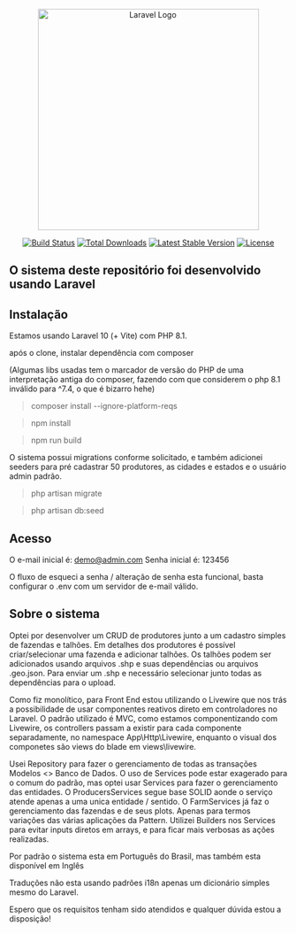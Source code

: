 <p align="center"><a href="https://laravel.com" target="_blank"><img src="https://raw.githubusercontent.com/laravel/art/master/logo-lockup/5%20SVG/2%20CMYK/1%20Full%20Color/laravel-logolockup-cmyk-red.svg" width="400" alt="Laravel Logo"></a></p>

<p align="center">
<a href="https://github.com/laravel/framework/actions"><img src="https://github.com/laravel/framework/workflows/tests/badge.svg" alt="Build Status"></a>
<a href="https://packagist.org/packages/laravel/framework"><img src="https://img.shields.io/packagist/dt/laravel/framework" alt="Total Downloads"></a>
<a href="https://packagist.org/packages/laravel/framework"><img src="https://img.shields.io/packagist/v/laravel/framework" alt="Latest Stable Version"></a>
<a href="https://packagist.org/packages/laravel/framework"><img src="https://img.shields.io/packagist/l/laravel/framework" alt="License"></a>
</p>

## O sistema deste repositório foi desenvolvido usando Laravel

## Instalação

Estamos usando Laravel 10 (+ Vite) com PHP 8.1.

após o clone, instalar dependência com composer

(Algumas libs usadas tem o marcador de versão do PHP de uma interpretação antiga do composer, fazendo com que considerem o php 8.1 inválido para ^7.4, o que é bizarro hehe)

> composer install --ignore-platform-reqs

> npm install

> npm run build

O sistema possui migrations conforme solicitado, e também adicionei seeders para pré cadastrar 50 produtores, as cidades e estados e o usuário admin padrão.

> php artisan migrate

> php artisan db:seed

## Acesso

O e-mail inicial é: demo@admin.com
Senha inicial é: 123456

O fluxo de esqueci a senha / alteração de senha esta funcional, basta configurar o .env com um servidor de e-mail válido.

## Sobre o sistema

Optei por desenvolver um CRUD de produtores junto a um cadastro simples de fazendas e talhões.
Em detalhes dos produtores é possível criar/selecionar uma fazenda e adicionar talhões.
Os talhões podem ser adicionados usando arquivos .shp e suas dependências ou arquivos .geo.json. Para enviar um .shp e necessário selecionar junto todas as dependências para o upload.

Como fiz monolítico, para Front End estou utilizando o Livewire que nos trás a possibilidade de usar componentes reativos direto em controladores no Laravel.
O padrão utilizado é MVC, como estamos componentizando com Livewire, os controllers passam a existir para cada componente separadamente, no namespace App\Http\Livewire, enquanto o visual dos componetes são views do blade em views\livewire.

Usei Repository para fazer o gerenciamento de todas as transações Modelos <> Banco de Dados.
O uso de Services pode estar exagerado para o comum do padrão, mas optei usar Services para fazer o gerenciamento das entidades.
O ProducersServices segue base SOLID aonde o serviço atende apenas a uma unica entidade / sentido.
O FarmServices já faz o gerenciamento das fazendas e de seus plots. Apenas para termos variações das várias aplicações da Pattern.
Utilizei Builders nos Services para evitar inputs diretos em arrays, e para ficar mais verbosas as ações realizadas.

Por padrão o sistema esta em Português do Brasil, mas também esta disponível em Inglês

Traduções não esta usando padrões i18n apenas um dicionário simples mesmo do Laravel.

Espero que os requisitos tenham sido atendidos e qualquer dúvida estou a disposição!
